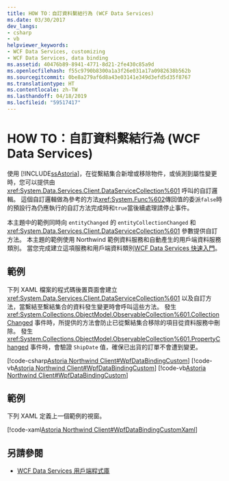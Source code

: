 ```yaml
---
title: HOW TO：自訂資料繫結行為 (WCF Data Services)
ms.date: 03/30/2017
dev_langs:
- csharp
- vb
helpviewer_keywords:
- WCF Data Services, customizing
- WCF Data Services, data binding
ms.assetid: 40476b89-8941-4771-8d21-2fe430c85a9d
ms.openlocfilehash: f55c9790b8300a1a3f26e031a17a0982638b562b
ms.sourcegitcommit: 0be8a279af6d8a43e03141e349d3efd5d35f8767
ms.translationtype: HT
ms.contentlocale: zh-TW
ms.lasthandoff: 04/18/2019
ms.locfileid: "59517417"
---
```

# <a name="how-to-customize-data-binding-behaviors-wcf-data-services"></a>HOW TO：自訂資料繫結行為 (WCF Data Services)
使用 [!INCLUDE[ssAstoria](../../../../includes/ssastoria-md.md)]，在從繫結集合新增或移除物件，或偵測到屬性變更時，您可以提供由 <xref:System.Data.Services.Client.DataServiceCollection%601> 呼叫的自訂邏輯。 這個自訂邏輯做為參考的方法<xref:System.Func%602>傳回值的委派`false`時的預設行為仍應執行的自訂方法完成時和`true`當後續處理請停止事件。  
  
 本主題中的範例同時向 `entityChanged` 的 `entityCollectionChanged` 和 <xref:System.Data.Services.Client.DataServiceCollection%601> 參數提供自訂方法。 本主題的範例使用 Northwind 範例資料服務和自動產生的用戶端資料服務類別。 當您完成建立這項服務和用戶端資料類別[WCF Data Services 快速入門](../../../../docs/framework/data/wcf/quickstart-wcf-data-services.md)。  
  
## <a name="example"></a>範例  
 下列 XAML 檔案的程式碼後置頁面會建立 <xref:System.Data.Services.Client.DataServiceCollection%601> 以及自訂方法，當繫結至繫結集合的資料發生變更時會呼叫這些方法。 發生 <xref:System.Collections.ObjectModel.ObservableCollection%601.CollectionChanged> 事件時，所提供的方法會防止已從繫結集合移除的項目從資料服務中刪除。 發生 <xref:System.Collections.ObjectModel.ObservableCollection%601.PropertyChanged> 事件時，會驗證 `ShipDate` 值，確保已出貨的訂單不會遭到變更。  
  
 [!code-csharp[Astoria Northwind Client#WpfDataBindingCustom](../../../../samples/snippets/csharp/VS_Snippets_Misc/astoria_northwind_client/cs/customerorderscustom.xaml.cs#wpfdatabindingcustom)]
 [!code-vb[Astoria Northwind Client#WpfDataBindingCustom](../../../../samples/snippets/visualbasic/VS_Snippets_Misc/astoria_northwind_client/vb/customerorderscustom.xaml.vb#wpfdatabindingcustom)]
 [!code-vb[Astoria Northwind Client#WpfDataBindingCustom](../../../../samples/snippets/visualbasic/VS_Snippets_Misc/astoria_northwind_client/vb/customerorderscustom2.xaml.vb#wpfdatabindingcustom)]  
  
## <a name="example"></a>範例  
 下列 XAML 定義上一個範例的視窗。  
  
 [!code-xaml[Astoria Northwind Client#WpfDataBindingCustomXaml](../../../../samples/snippets/visualbasic/VS_Snippets_Misc/astoria_northwind_client/vb/customerorderscustom.xaml#wpfdatabindingcustomxaml)]  
  
## <a name="see-also"></a>另請參閱

- [WCF Data Services 用戶端程式庫](../../../../docs/framework/data/wcf/wcf-data-services-client-library.md)
